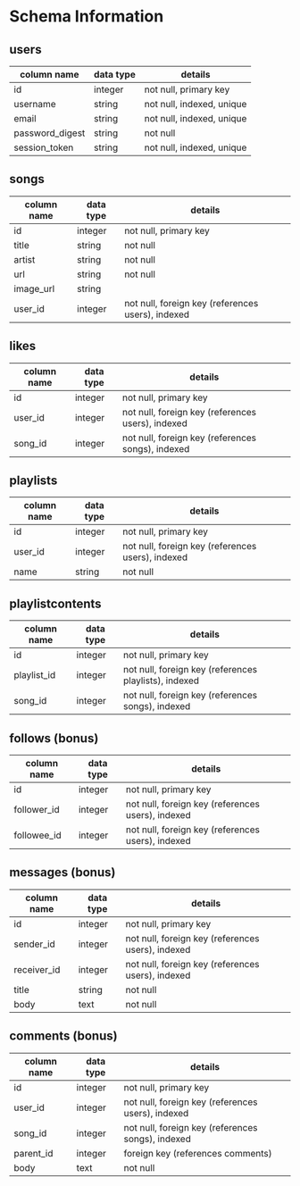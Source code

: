 # Schema Information

## users
column name     | data type | details
----------------|-----------|-----------------------
id              | integer   | not null, primary key
username        | string    | not null, indexed, unique
email           | string    | not null, indexed, unique
password_digest | string    | not null
session_token   | string    | not null, indexed, unique

## songs
column name | data type | details
------------|-----------|-----------------------
id          | integer   | not null, primary key
title       | string    | not null
artist      | string    | not null
url         | string    | not null
image_url   | string    |
user_id     | integer   | not null, foreign key (references users), indexed

## likes
column name | data type | details
------------|-----------|-----------------------
id          | integer   | not null, primary key
user_id     | integer   | not null, foreign key (references users), indexed
song_id     | integer   | not null, foreign key (references songs), indexed

## playlists
column name | data type | details
------------|-----------|-----------------------
id          | integer   | not null, primary key
user_id     | integer   | not null, foreign key (references users), indexed
name        | string    | not null

## playlistcontents
column name | data type | details
------------|-----------|-----------------------
id          | integer   | not null, primary key
playlist_id | integer   | not null, foreign key (references playlists), indexed
song_id     | integer   | not null, foreign key (references songs), indexed

## follows (bonus)
column name | data type | details
------------|-----------|-----------------------
id          | integer   | not null, primary key
follower_id | integer   | not null, foreign key (references users), indexed
followee_id | integer   | not null, foreign key (references users), indexed

## messages (bonus)
column name | data type | details
------------|-----------|-----------------------
id          | integer   | not null, primary key
sender_id   | integer   | not null, foreign key (references users), indexed
receiver_id   | integer   | not null, foreign key (references users), indexed
title       | string    | not null
body        | text      | not null

## comments (bonus)

column name | data type | details
------------|-----------|-----------------------
id          | integer   | not null, primary key
user_id     | integer   | not null, foreign key (references users), indexed
song_id     | integer   | not null, foreign key (references songs), indexed
parent_id   | integer   | foreign key (references comments)
body        | text      | not null
